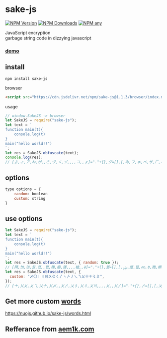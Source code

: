 # sake-js

[![NPM Version][npm-image]][npm-url]
[![NPM Downloads][downloads-image]][downloads-url]
[![NPM any][size-image]][size-url]

[npm-image]: https://img.shields.io/npm/v/sake-js.svg
[npm-url]: https://npmjs.org/package/sake-js
[downloads-image]: https://img.shields.io/npm/dm/sake-js.svg
[downloads-url]: https://npmjs.org/package/sake-js
[size-image]: https://packagephobia.com/badge?p=sake-js
[size-url]: https://packagephobia.com/result?p=sake-js

JavaScript encryption <br>
garbage string code in dizzying javascript

### [demo](https://nuojs.github.io/sake-js/demo.html)

## install

```
npm install sake-js
```

browser

```html
<script src="https://cdn.jsdelivr.net/npm/sake-js@1.1.3/browser/index.min.js"></script>
```

usage

```js
// window.SakeJS -> browser
let SakeJS = require("sake-js");
let text = `
function main(t){
    console.log(t)
}
main("hello world!!") 
`;
let res = SakeJS.obfuscate(text);
console.log(res);
// [ゟ,ィ,ア,ね,が,,ㄮ,ヴ,ゞ,ゾ,,,,コ,,ょ]="."+{},グ=[],[,ゐ,フ,ゅ,ベ,ザ,ㄏ,ぷ,,,ダ,ネ,,,ヌ]=[!!ㄮ]+!ㄮ+ㄮ.ㄮ,[,,,,,,,,,ー,,,,,そ]=ゟ[コ+=ア+ダ+ぷ+ヴ+ゐ+フ+ㄮ+ヴ+ア+ゐ]+グ,[,,,,,,,,カ,,,,,ゎ,ヅ,,ㄞ,,,,,,,ウ,,,,,,,,,て]=[][ベ+ヌ+ㄏ+ㄏ]+グ,ゖ=[ヴ+ア+ー+ヴ+ゐ+ヌ+ダ+そ],[オ,,ま,,を,,ぱ,,わ,,ゆ,,゛,,し,,エ,,や]=[+カ,++カ,++カ,++カ,++カ,++カ,++カ,++カ,++カ,++カ]+グ,ず=グ[コ][コ],ㄦ=ず(ゅ,ゐ+ゅ+ヴ+フ+ゐ+ダ+ゞ+ゅ+ゟ+ヴ+ア+ー+ヴ+ゐ+ヌ+ダ+そ+ゎ+ぱ+゛+ヅ),[ㄆ,ㄍ,タ,と,い]=[ㄦ(+[を+ゆ]),ㄦ(+[ま+し]),ㄦ(+[を+を]),ㄦ(+[を+オ]),ㄦ(+[ぱ+わ])],[こ,,ぐ,,,,え,,,,す]=ず(ゐ+ゅ+ヴ+フ+ゐ+ダ+ゞ+ゅ+ぷ+ㄮ+ザ+ㄆ+ゅ)()((グ+グ)[ヌ+ヴ+ザ+ㄏ+ヌ+ㄮ+ぷ]()),ぽ=ず(ゅ,ゐ+ゅ+ヴ+フ+ゐ+ダ+ゞ+ー+ヴ+ゐ+ヌ+ダ+そ+ゟ+ベ+ゐ+ア+タ+ぐ+ㄍ+ザ+ゐ+ぐ+ア+ネ+ゅ+ゎ+ゅ+ヅ),[ク,ツ,ぶ,ァ,ヮ,ツ,れ,ワ,だ]=[ぽ(+[わ+ぱ]),ぽ(+[わ+わ]),ぽ(+[エ+ま+や+わ]),ぽ(+[ま+オ]),ぽ(+[゛+ま]),ぽ(+[わ+わ]),ぽ(+[ぱ+わ]),ぽ(+[ま+ま+や]),ぽ(+[ぱ+ぱ])],ず(ゅ,ゅ+ウ+ザ+ㄏ+ゎ+ゅ+ウ+ザ+ㄏ+ゎ+ゅ+ヅ+ヅ)([ァ,ベ,フ,ダ,ㄮ,ヴ,ヌ,ア,ダ,ゞ,タ,ザ,ヌ,ダ,ゎ,ヴ,ヅ,ㄞ,ァ,ゞ,ゞ,ゞ,ゞ,ウ,ザ,ゐ,ゞ,ザ,ゞ,ヮ,ゞ,ゆ,ァ,ゞ,ゞ,ゞ,ゞ,ㄮ,ア,ダ,ぷ,ア,ㄏ,ゅ,ゟ,ㄏ,ア,そ,ゎ,ヴ,ツ,ゞ,ザ,ヅ,ァ,て,ァ,タ,ザ,ヌ,ダ,ゎ,れ,ㄍ,ゅ,ㄏ,ㄏ,ア,ゞ,ワ,ア,ゐ,ㄏ,ネ,だ,だ,れ,ヅ,ゞ,ァ][が+ア+ヌ+ダ](ぷ[ぷ+ㄏ+ヌ+ㄮ+ゅ](ま))),ぽ,[ー,ザ,と,ゅ,,ー]+ぽ(ゐ)
```

## options

```js
type options = {
    random: boolean
    custom: string
}
```

## use options

```js
let SakeJS = require("sake-js");
let text = `
function main(t){
    console.log(t)
}
main("hello world!!") 
`;
let res = SakeJS.obfuscate(text, { random: true });
// [閈,㔹,琂,끌,쵔,,뾄,穞,癤,㢻,,,,桖,,ᱶ]="."+{},졠=[],[,ڜ,庬,뎳,ꩱ,ꌂ,䍯,䶓,,,寻,㦉,,,膁]=[!!뾄]+!뾄+뾄.뾄,[,,,,,,,,,ॾ,,,,,賵]=閈[桖+=琂+寻+䶓+穞+ڜ+庬+뾄+穞+琂+ڜ]+졠,[,,,,,,,,瓙,,,,,ዀ,濬,,骶,,,,,,,녓,,,,,,,,,䘜]=[][ꩱ+膁+䍯+䍯]+졠,䞢=[穞+琂+ॾ+穞+ڜ+膁+寻+賵],[粠,,촍,,쌂,,稫,,뮋,,岠,,皆,,ꁽ,,蛌,,䈏]=[+瓙,++瓙,++瓙,++瓙,++瓙,++瓙,++瓙,++瓙,++瓙,++瓙]+졠,α=졠[桖][桖],矾=α(뎳,ڜ+뎳+穞+庬+ڜ+寻+癤+뎳+閈+穞+琂+ॾ+穞+ڜ+膁+寻+賵+ዀ+稫+皆+濬),[鍏,臝,㛒,鷵,罞]=[矾(+[쌂+岠]),矾(+[촍+ꁽ]),矾(+[쌂+쌂]),矾(+[쌂+粠]),矾(+[稫+뮋])],[蹎,,쐦,,,,쌑,,,,濸]=α(ڜ+뎳+穞+庬+ڜ+寻+癤+뎳+䶓+뾄+ꌂ+鍏+뎳)()((졠+졠)[膁+穞+ꌂ+䍯+膁+뾄+䶓]()),䒼=α(뎳,ڜ+뎳+穞+庬+ڜ+寻+癤+ॾ+穞+ڜ+膁+寻+賵+閈+ꩱ+ڜ+琂+㛒+쐦+臝+ꌂ+ڜ+쐦+琂+㦉+뎳+ዀ+뎳+濬),[첓,聫,텵,Ⴖ,崙,聫,닞,批,ｔ]=[䒼(+[뮋+稫]),䒼(+[뮋+뮋]),䒼(+[蛌+촍+䈏+뮋]),䒼(+[촍+粠]),䒼(+[皆+촍]),䒼(+[뮋+뮋]),䒼(+[稫+뮋]),䒼(+[촍+촍+䈏]),䒼(+[稫+稫])],α(뎳,뎳+녓+ꌂ+䍯+ዀ+뎳+녓+ꌂ+䍯+ዀ+뎳+濬+濬)([Ⴖ,ꩱ,庬,寻,뾄,穞,膁,琂,寻,癤,㛒,ꌂ,膁,寻,ዀ,穞,濬,骶,Ⴖ,癤,癤,癤,癤,녓,ꌂ,ڜ,癤,ꌂ,癤,崙,癤,岠,Ⴖ,癤,癤,癤,癤,뾄,琂,寻,䶓,琂,䍯,뎳,閈,䍯,琂,賵,ዀ,穞,聫,癤,ꌂ,濬,Ⴖ,䘜,Ⴖ,㛒,ꌂ,膁,寻,ዀ,닞,臝,뎳,䍯,䍯,琂,癤,批,琂,ڜ,䍯,㦉,ｔ,ｔ,닞,濬,癤,Ⴖ][쵔+琂+膁+寻](䶓[䶓+䍯+膁+뾄+뎳](촍))),䒼,[ॾ,ꌂ,鷵,뎳,,ॾ]+䒼(ڜ)
let res = SakeJS.obfuscate(text, {
  custom: "〆〇〡〢〣〤ㄍㄑ〳ヽ〴丿乀乁乂〸ㆺ〻ミ",
});
// [ㆺ,乂乂,乂乁,乂〸,乂〆,,乂〴,乂〻,乂〢,乂〣,,,,乂,,乂〳]="."+{},〴=[],[,乂ヽ,乂ㄍ,乂〡,乂〤,乂〇,乂ミ,乂丿,,,乂ㄑ,乂乀,,,乂ㆺ]=[!!乂〴]+!乂〴+乂〴.乂〴,[,,,,,,,,,乁乂,,,,,乁乁]=ㆺ[乂+=乂乁+乂ㄑ+乂丿+乂〻+乂ヽ+乂ㄍ+乂〴+乂〻+乂乁+乂ヽ]+〴,[,,,,,,,,〢,,,,,乁〡,乁〴,,乁〸,,,,,,,乁ミ,,,,,,,,,乁〆]=[][乂〤+乂ㆺ+乂ミ+乂ミ]+〴,〆=[乂〻+乂乁+乁乂+乂〻+乂ヽ+乂ㆺ+乂ㄑ+乁乁],[〣,,〳,,ヽ,,ㄍ,,〤,,〇,,ミ,,丿,,ㄑ,,乀]=[+〢,++〢,++〢,++〢,++〢,++〢,++〢,++〢,++〢,++〢]+〴,乁=〴[乂][乂],〸=乁(乂〡,乂ヽ+乂〡+乂〻+乂ㄍ+乂ヽ+乂ㄑ+乂〢+乂〡+ㆺ+乂〻+乂乁+乁乂+乂〻+乂ヽ+乂ㆺ+乂ㄑ+乁乁+乁〡+ㄍ+ミ+乁〴),[乁〳,乁丿,乁ヽ,乁ㄍ,乁〣]=[〸(+[ヽ+〇]),〸(+[〳+丿]),〸(+[ヽ+ヽ]),〸(+[ヽ+〣]),〸(+[ㄍ+〤])],[乁〻,,乁〇,,,,乁〢,,,,乁〤]=乁(乂ヽ+乂〡+乂〻+乂ㄍ+乂ヽ+乂ㄑ+乂〢+乂〡+乂丿+乂〴+乂〇+乁〳+乂〡)()((〴+〴)[乂ㆺ+乂〻+乂〇+乂ミ+乂ㆺ+乂〴+乂丿]()),〻=乁(乂〡,乂ヽ+乂〡+乂〻+乂ㄍ+乂ヽ+乂ㄑ+乂〢+乁乂+乂〻+乂ヽ+乂ㆺ+乂ㄑ+乁乁+ㆺ+乂〤+乂ヽ+乂乁+乁ヽ+乁〇+乁丿+乂〇+乂ヽ+乁〇+乂乁+乂乀+乂〡+乁〡+乂〡+乁〴),[乁ㄑ,乁乀,乁ㆺ,〸乂,〸乁,乁乀,〸〆,〸〡,〸〴]=[〻(+[〤+ㄍ]),〻(+[〤+〤]),〻(+[ㄑ+〳+乀+〤]),〻(+[〳+〣]),〻(+[ミ+〳]),〻(+[〤+〤]),〻(+[ㄍ+〤]),〻(+[〳+〳+乀]),〻(+[ㄍ+ㄍ])],乁(乂〡,乂〡+乁ミ+乂〇+乂ミ+乁〡+乂〡+乁ミ+乂〇+乂ミ+乁〡+乂〡+乁〴+乁〴)([〸乂,乂〤,乂ㄍ,乂ㄑ,乂〴,乂〻,乂ㆺ,乂乁,乂ㄑ,乂〢,乁ヽ,乂〇,乂ㆺ,乂ㄑ,乁〡,乂〻,乁〴,乁〸,〸乂,乂〢,乂〢,乂〢,乂〢,乁ミ,乂〇,乂ヽ,乂〢,乂〇,乂〢,〸乁,乂〢,〇,〸乂,乂〢,乂〢,乂〢,乂〢,乂〴,乂乁,乂ㄑ,乂丿,乂乁,乂ミ,乂〡,ㆺ,乂ミ,乂乁,乁乁,乁〡,乂〻,乁乀,乂〢,乂〇,乁〴,〸乂,乁〆,〸乂,乁ヽ,乂〇,乂ㆺ,乂ㄑ,乁〡,〸〆,乁丿,乂〡,乂ミ,乂ミ,乂乁,乂〢,〸〡,乂乁,乂ヽ,乂ミ,乂乀,〸〴,〸〴,〸〆,乁〴,乂〢,〸乂][乂〆+乂乁+乂ㆺ+乂ㄑ](乂丿[乂丿+乂ミ+乂ㆺ+乂〴+乂〡](〳))),〻,[乁乂,乂〇,乁ㄍ,乂〡,,乁乂]+〻(乂ヽ)
```

## Get more custom [words](https://nuojs.github.io/sake-js/words.html)

https://nuojs.github.io/sake-js/words.html

## Refferance from [aem1k.com](http://aem1k.com/)

